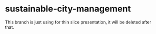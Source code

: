# sustainable-city-management
This branch is just using for thin slice presentation, it will be deleted after that.